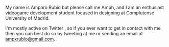 My name is Amparo Rubio but please call me Amph, and I am an enthusiast videogame development student focused in designing at Complutense University of Madrid.

I'm mostly active on Twitter  , so if you ever want to get in contact with me then you can best do so by tweeting at me or sending an email at ampxrubio@gmail.com. .
